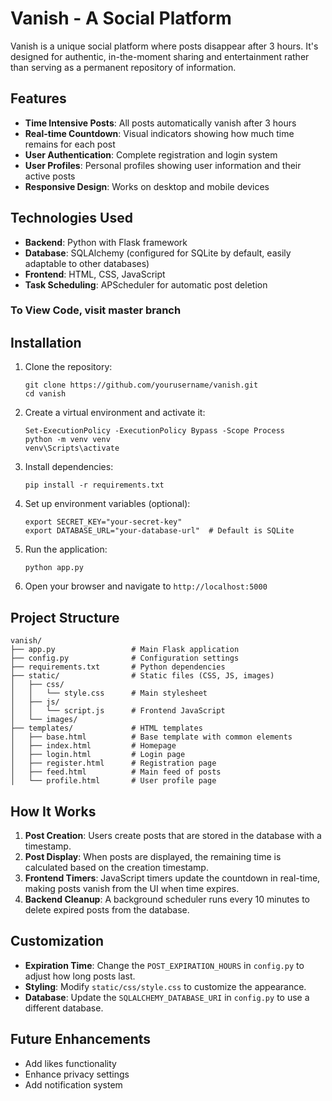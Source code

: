 # Vanish - A Social Platform

Vanish is a unique social platform where posts disappear after 3 hours. It's designed for authentic, in-the-moment sharing and entertainment rather than serving as a permanent repository of information.

## Features

- **Time Intensive Posts**: All posts automatically vanish after 3 hours
- **Real-time Countdown**: Visual indicators showing how much time remains for each post
- **User Authentication**: Complete registration and login system
- **User Profiles**: Personal profiles showing user information and their active posts
- **Responsive Design**: Works on desktop and mobile devices

## Technologies Used

- **Backend**: Python with Flask framework
- **Database**: SQLAlchemy (configured for SQLite by default, easily adaptable to other databases)
- **Frontend**: HTML, CSS, JavaScript
- **Task Scheduling**: APScheduler for automatic post deletion

### To View Code, visit master branch

## Installation

1. Clone the repository:
   ```
   git clone https://github.com/yourusername/vanish.git
   cd vanish
   ```

2. Create a virtual environment and activate it:
   ```
   Set-ExecutionPolicy -ExecutionPolicy Bypass -Scope Process
   python -m venv venv
   venv\Scripts\activate
   ```

3. Install dependencies:
   ```
   pip install -r requirements.txt
   ```

4. Set up environment variables (optional):
   ```
   export SECRET_KEY="your-secret-key"
   export DATABASE_URL="your-database-url"  # Default is SQLite
   ```

6. Run the application:
   ```
   python app.py
   ```

7. Open your browser and navigate to `http://localhost:5000`

## Project Structure

```
vanish/
├── app.py                 # Main Flask application
├── config.py              # Configuration settings
├── requirements.txt       # Python dependencies
├── static/                # Static files (CSS, JS, images)
│   ├── css/
│   │   └── style.css      # Main stylesheet
│   ├── js/
│   │   └── script.js      # Frontend JavaScript
│   └── images/
├── templates/             # HTML templates
│   ├── base.html          # Base template with common elements
│   ├── index.html         # Homepage
│   ├── login.html         # Login page
│   ├── register.html      # Registration page
│   ├── feed.html          # Main feed of posts
│   └── profile.html       # User profile page
```

## How It Works

1. **Post Creation**: Users create posts that are stored in the database with a timestamp.
2. **Post Display**: When posts are displayed, the remaining time is calculated based on the creation timestamp.
3. **Frontend Timers**: JavaScript timers update the countdown in real-time, making posts vanish from the UI when time expires.
4. **Backend Cleanup**: A background scheduler runs every 10 minutes to delete expired posts from the database.

## Customization

- **Expiration Time**: Change the `POST_EXPIRATION_HOURS` in `config.py` to adjust how long posts last.
- **Styling**: Modify `static/css/style.css` to customize the appearance.
- **Database**: Update the `SQLALCHEMY_DATABASE_URI` in `config.py` to use a different database.

## Future Enhancements

- Add likes functionality
- Enhance privacy settings
- Add notification system

